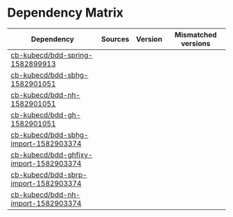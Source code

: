 # Dependency Matrix

Dependency | Sources | Version | Mismatched versions
---------- | ------- | ------- | -------------------
[cb-kubecd/bdd-spring-1582899913](https://github.com/cb-kubecd/bdd-spring-1582899913.git) |  | []() | 
[cb-kubecd/bdd-sbhg-1582901051](https://github.com/cb-kubecd/bdd-sbhg-1582901051.git) |  | []() | 
[cb-kubecd/bdd-nh-1582901051](https://github.com/cb-kubecd/bdd-nh-1582901051.git) |  | []() | 
[cb-kubecd/bdd-gh-1582901051](https://github.com/cb-kubecd/bdd-gh-1582901051.git) |  | []() | 
[cb-kubecd/bdd-sbhg-import-1582903374](https://github.com/cb-kubecd/bdd-sbhg-import-1582903374.git) |  | []() | 
[cb-kubecd/bdd-ghfjxy-import-1582903374](https://github.com/cb-kubecd/bdd-ghfjxy-import-1582903374.git) |  | []() | 
[cb-kubecd/bdd-sbrp-import-1582903374](https://github.com/cb-kubecd/bdd-sbrp-import-1582903374.git) |  | []() | 
[cb-kubecd/bdd-nh-import-1582903374](https://github.com/cb-kubecd/bdd-nh-import-1582903374.git) |  | []() | 
